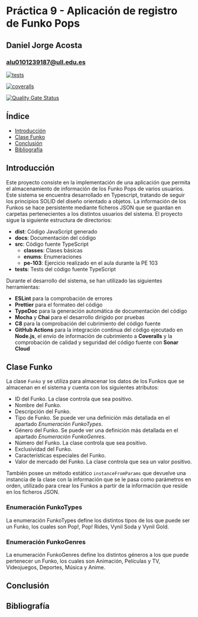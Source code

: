 # Práctica 9 - Aplicación de registro de Funko Pops

## Daniel Jorge Acosta

### alu0101239187@ull.edu.es

[![tests](https://github.com/ULL-ESIT-INF-DSI-2223/ull-esit-inf-dsi-22-23-prct09-funko-app-alu0101239187/actions/workflows/node.js.yml/badge.svg)](https://github.com/ULL-ESIT-INF-DSI-2223/ull-esit-inf-dsi-22-23-prct09-funko-app-alu0101239187/actions/workflows/node.js.yml)

[![coveralls](https://github.com/ULL-ESIT-INF-DSI-2223/ull-esit-inf-dsi-22-23-prct09-funko-app-alu0101239187/actions/workflows/coveralls.yml/badge.svg)](https://github.com/ULL-ESIT-INF-DSI-2223/ull-esit-inf-dsi-22-23-prct09-funko-app-alu0101239187/actions/workflows/coveralls.yml)

[![Quality Gate Status](https://sonarcloud.io/api/project_badges/measure?project=ULL-ESIT-INF-DSI-2223_ull-esit-inf-dsi-22-23-prct09-funko-app-alu0101239187&metric=alert_status)](https://sonarcloud.io/summary/new_code?id=ULL-ESIT-INF-DSI-2223_ull-esit-inf-dsi-22-23-prct09-funko-app-alu0101239187)

## Índice

- [Introducción](https://ull-esit-inf-dsi-2223.github.io/ull-esit-inf-dsi-22-23-prct09-funko-app-alu0101239187/#introducción)
- [Clase Funko](https://ull-esit-inf-dsi-2223.github.io/ull-esit-inf-dsi-22-23-prct07-destravate-datamodel-grupon/#clase-funko)
- [Conclusión](https://ull-esit-inf-dsi-2223.github.io/ull-esit-inf-dsi-22-23-prct09-funko-app-alu0101239187/#conclusión)
- [Bibliografía](https://ull-esit-inf-dsi-2223.github.io/ull-esit-inf-dsi-22-23-prct09-funko-app-alu0101239187/#bibliografía)

## Introducción

Este proyecto consiste en la implementación de una aplicación que permita el almacenamiento de información de los Funko Pops de varios usuarios. Este sistema se encuentra desarrollado en Typescript, tratando de seguir los principios SOLID del diseño orientado a objetos. La información de los Funkos se hace persistente mediante ficheros JSON que se guardan en carpetas pertenecientes a los distintos usuarios del sistema. El proyecto sigue la siguiente estructura de directorios:

- **dist**: Código JavaScript generado
- **docs**: Documentación del código
- **src**: Código fuente TypeScript
  - **classes**: Clases básicas
  - **enums**: Enumeraciones
  - **pe-103**: Ejercicio realizado en el aula durante la PE 103
- **tests**: Tests del código fuente TypeScript

Durante el desarrollo del sistema, se han utilizado las siguientes herramientas:

- **ESLint** para la comprobación de errores
- **Prettier** para el formateo del código
- **TypeDoc** para la generación automática de documentación del código
- **Mocha** y **Chai** para el desarrollo dirigido por pruebas
- **C8** para la comprobación del cubrimiento del código fuente
- **GitHub Actions** para la integración continua del código ejecutado en **Node.js**, el envío de información de cubrimiento a **Coveralls** y la comprobación de calidad y seguridad del código fuente con **Sonar Cloud**

## Clase Funko

La clase `Funko` y se utiliza para almacenar los datos de los Funkos que se almacenan en el sistema y cuenta con los siguientes atributos:

- ID del Funko. La clase controla que sea positivo.
- Nombre del Funko.
- Descripción del Funko.
- Tipo de Funko. Se puede ver una definición más detallada en el apartado _Enumeración FunkoTypes_.
- Género del Funko. Se puede ver una definición más detallada en el apartado _Enumeración FunkoGenres_.
- Número del Funko. La clase controla que sea positivo.
- Exclusividad del Funko.
- Características especiales del Funko.
- Valor de mercado del Funko. La clase controla que sea un valor positivo.

También posee un método estático `instanceFromParams` que devuelve una instancia de la clase con la información que se le pasa como parámetros en orden, utilizado para crear los Funkos a partir de la información que reside en los ficheros JSON.

### Enumeración FunkoTypes

La enumeración FunkoTypes define los distintos tipos de los que puede ser un Funko, los cuales son Pop!, Pop! Rides, Vynil Soda y Vynil Gold.

### Enumeración FunkoGenres

La enumeración FunkoGenres define los distintos géneros a los que puede pertenecer un Funko, los cuales son Animación, Películas y TV, Videojuegos, Deportes, Música y Anime.

## Conclusión

## Bibliografía
